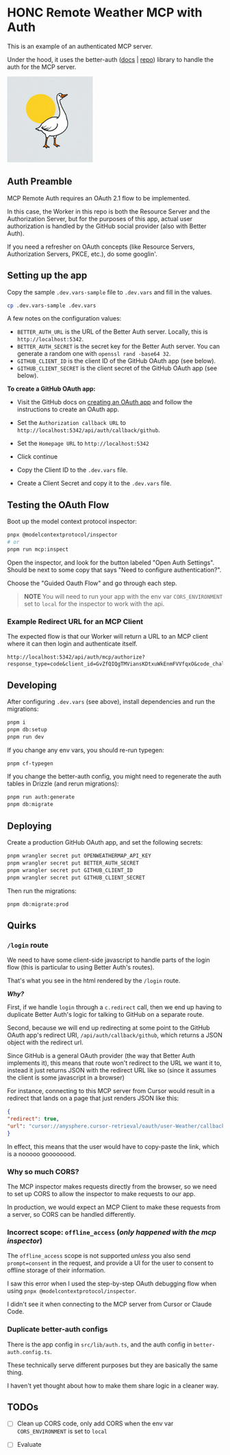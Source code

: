 # HONC Remote Weather MCP with Auth

This is an example of an authenticated MCP server.

Under the hood, it uses the better-auth ([docs](https://better-auth.com/docs/introduction) | [repo](https://github.com/better-auth/better-auth)) library to handle the auth for the MCP server.

<img src="assets/logo-2.png" alt="Logo" width="200" height="200">

## Auth Preamble

MCP Remote Auth requires an OAuth 2.1 flow to be implemented.

In this case, the Worker in this repo is both the Resource Server and the Authorization Server, but for the purposes of this app, actual user authorization is handled by the GitHub social provider (also with Better Auth).

If you need a refresher on OAuth concepts (like Resource Servers, Authorization Servers, PKCE, etc.), do some googlin'.

## Setting up the app

Copy the sample `.dev.vars-sample` file to `.dev.vars` and fill in the values.

```sh
cp .dev.vars-sample .dev.vars
```

A few notes on the configuration values:

- `BETTER_AUTH_URL` is the URL of the Better Auth server. Locally, this is `http://localhost:5342`.
- `BETTER_AUTH_SECRET` is the secret key for the Better Auth server. You can generate a random one with `openssl rand -base64 32`.
- `GITHUB_CLIENT_ID` is the client ID of the GitHub OAuth app (see below).
- `GITHUB_CLIENT_SECRET` is the client secret of the GitHub OAuth app (see below).

**To create a GitHub OAuth app:**

- Visit the GitHub docs on [creating an OAuth app](https://docs.github.com/en/apps/oauth-apps/building-oauth-apps/creating-an-oauth-app) and follow the instructions to create an OAuth app.

- Set the `Authorization callback URL` to `http://localhost:5342/api/auth/callback/github`.
- Set the `Homepage URL` to `http://localhost:5342`
- Click continue
- Copy the Client ID to the `.dev.vars` file.
- Create a Client Secret and copy it to the `.dev.vars` file.

## Testing the OAuth Flow

Boot up the model context protocol inspector:

```sh
pnpx @modelcontextprotocol/inspector
# or
pnpm run mcp:inspect
```

Open the inspector, and look for the button labeled "Open Auth Settings". Should be next to some copy that says "Need to configure authentication?".

Choose the "Guided Oauth Flow" and go through each step.

> **NOTE** You will need to run your app with the env var `CORS_ENVIRONMENT` set to `local` for the inspector to work with the api.


### Example Redirect URL for an MCP Client

The expected flow is that our Worker will return a URL to an MCP client where it can then login and authenticate itself.

```
http://localhost:5342/api/auth/mcp/authorize?response_type=code&client_id=GvZfQIQgTMViansKDtxuWkEnmFVVfqxO&code_challenge=44wL43aOBlIthKdeqi1sMpdMpLpp1_yNQG96o3JuA6E&code_challenge_method=S256&redirect_uri=http%3A%2F%2Flocalhost%3A6274%2Foauth%2Fcallback%2Fdebug&scope=openid+profile+email&resource=http%3A%2F%2Flocalhost%3A5342%2F
```

## Developing

After configuring `.dev.vars` (see above), install dependencies and run the migrations:

```sh
pnpm i
pnpm db:setup
pnpm run dev
```

If you change any env vars, you should re-run typegen:

```sh
pnpm cf-typegen
```

If you change the better-auth config, you might need to regenerate the auth tables in Drizzle (and rerun migrations):

```sh
pnpm run auth:generate
pnpm db:migrate
```


## Deploying

Create a production GitHub OAuth app, and set the following secrets:

```sh
pnpm wrangler secret put OPENWEATHERMAP_API_KEY
pnpm wrangler secret put BETTER_AUTH_SECRET
pnpm wrangler secret put GITHUB_CLIENT_ID
pnpm wrangler secret put GITHUB_CLIENT_SECRET
```

Then run the migrations:

```sh
pnpm db:migrate:prod
```

## Quirks

### `/login` route

We need to have some client-side javascript to handle parts of the login flow (this is particular to using Better Auth's routes).

That's what you see in the html rendered by the `/login` route.

**_Why?_**

First, if we handle `login` through a `c.redirect` call, then we end up having to duplicate Better Auth's logic for talking to GitHub on a separate route.

Second, because we will end up redirecting at some point to the GitHub OAuth app's redirect URI, `/api/auth/callback/github`, which returns a JSON object with the redirect url.

Since GitHub is a general OAuth provider (the way that Better Auth implements it), this means that route won't redirect to the URL we want it to, instead it just returns JSON with the redirect URL like so (since it assumes the client is some javascript in a browser)

For instance, connecting to this MCP server from Cursor would result in a redirect that lands on a page that just renders JSON like this:

```json
{
"redirect": true,
"url": "cursor://anysphere.cursor-retrieval/oauth/user-Weather/callback?code=mycode&state=undefined"
}
```

In effect, this means that the user would have to copy-paste the link, which is a nooooo goooooood. 

### Why so much CORS?

The MCP inspector makes requests directly from the browser, so we need to set up CORS to allow the inspector to make requests to our app.

In production, we would expect an MCP Client to make these requests from a server, so CORS can be handled differently.

### Incorrect scope: `offline_access` (_only happened with the mcp inspector_)

The `offline_access` scope is not supported _unless_ you also send `prompt=consent` in the request, and provide a UI for the user to consent to offline storage of their information.

I saw this error when I used the step-by-step OAuth debugging flow when using `pnpx @modelcontextprotocol/inspector`.

I didn't see it when connecting to the MCP server from Cursor or Claude Code.

### Duplicate better-auth configs

There is the app config in `src/lib/auth.ts`, and the auth config in `better-auth.config.ts`.

These technically serve different purposes but they are basically the same thing.

I haven't yet thought about how to make them share logic in a cleaner way.

## TODOs

- [ ] Clean up CORS code, only add CORS when the env var `CORS_ENVIRONMENT` is set to `local`

- [ ] Evaluate